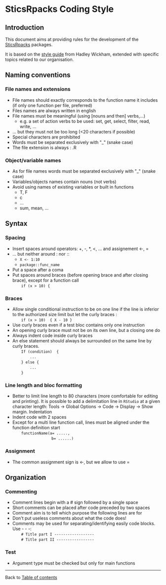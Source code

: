 # SticsRpacks Coding Style


## Introduction

This document aims at providing rules for the development of the [SticsRpacks](https://github.com/SticsRPacks) packages.

It is based on the [style guide](http://adv-r.had.co.nz/Style.html) from Hadley Wickham, extended with specific topics related to our organisation.


## Naming conventions

### File names and extensions

*	File names should exactly corresponds to the function name it includes (if only one function per file, preferred)
*	Files names are always written in english
*	File names must be meaningful (using [nouns and then] verbs,...)
    + e.g. a set of action verbs to be used: set, get, select, filter, read, write, ...
*	... but they must not be too long (<20 characters if possible)
*	Special characters are prohibited
*	Words must be separated exclusively with "_" (snake case)
*	The file extension is always : .R

### Object/variable names
*	As for file names words must be separated exclusively with "_" (snake case)
* Variables/objects names contain nouns (not verbs)
*	Avoid using names of existing variables or built in functions
    +	T, F
    +	c
    +	...
    +	sum, mean, ...

## Syntax

### Spacing
*	Insert spaces around operators: +, -, \*, <, ... and assignement <-, =
*	... but neither around : nor ::  
    + `X <- 1:10`
    +	`package::func_name`
*	Put a space after a coma
*	Put spaces around braces (before opening brace and after closing brace), except for a function call  
    &emsp;&emsp;`if (x > 10) {`

### Braces
*	Allow single conditional instruction to be on one line if the line is inferior to the authorized size limit but let the curly braces :  
  &emsp;&emsp;`if (x > 10)  { X - 10 }`
*	Use curly braces even if a test bloc contains only one instruction
*	An opening curly brace must not be on its own line, but a closing one do
*	Always indent code inside curly braces
*	An else statement should always be surrounded on the same line by curly braces.  
    &emsp;&emsp;`If (condition)  {`  
    &emsp;&emsp;&emsp;&emsp;`...`  
    &emsp;&emsp;`} else {`  
    &emsp;&emsp;&emsp;&emsp;`...`  
    &emsp;&emsp;`}`

### Line length and bloc formatting
*	Better to limit line length to 80 characters (more comfortable for editing and printing). It is possible to add a delimitation line in `RStudio` at a given
character length: Tools -> Global Options -> Code -> Display -> Show margin.
Indentation
*	Indent code with 2 spaces
*	Except for a multi line function call, lines must be aligned under the function definition start  
    &emsp;&emsp;`functionName(a= .....,`  
    &emsp;&emsp;&emsp;&emsp;&emsp;&emsp;&emsp;&emsp;&emsp;`b= ......)`

### Assignment
*	The common assignment sign is <-, but we allow to use =

## Organization

### Commenting
*	Comment lines begin with a # sign followed by a single space
*	Short comments can be placed after code preceded by two spaces
*	Comment aim is to tell which purpose the following lines are for
*	Don't put useless comments about what the code does!
*	Comments may be used for separating/identifying easily code blocks. Use - - -:  
    &emsp;&emsp;`# Title part I ------------------`  
    &emsp;&emsp;`# Title part II -----------------`

### Test
*	Argument type must be checked but only for main functions


---------------  
Back to [Table of contents](README.md)
